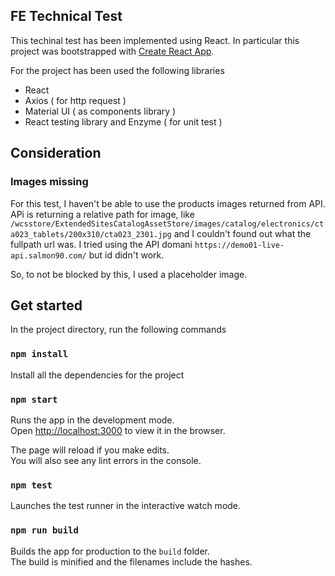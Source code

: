 ## FE Technical Test

This techinal test has been implemented using React. In particular this project was bootstrapped with [Create React App](https://github.com/facebook/create-react-app).

For the project has been used the following libraries
- React
- Axios ( for http request )
- Material UI ( as components library )
- React testing library and Enzyme ( for unit test )

## Consideration

### Images missing

For this test, I haven't be able to use the products images returned from API.
APi is returning a relative path for image, like `/wcsstore/ExtendedSitesCatalogAssetStore/images/catalog/electronics/cta023_tablets/200x310/cta023_2301.jpg` and I couldn't found out what the fullpath url was.
I tried using the API domani `https://demo01-live-api.salmon90.com/` but id didn't work.

So, to not be blocked by this, I used a placeholder image.

## Get started

In the project directory, run the following commands

### `npm install`

Install all the dependencies for the project


### `npm start`

Runs the app in the development mode.<br />
Open [http://localhost:3000](http://localhost:3000) to view it in the browser.

The page will reload if you make edits.<br />
You will also see any lint errors in the console.

### `npm test`

Launches the test runner in the interactive watch mode.<br />


### `npm run build`

Builds the app for production to the `build` folder.<br />
The build is minified and the filenames include the hashes.<br />


